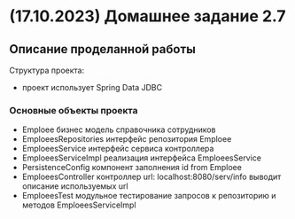 # (17.10.2023) Домашнее задание 2.7

## Описание проделанной работы
Структура проекта:
- проект использует Spring Data JDBC
### Основные объекты проекта
- Emploee бизнес модель справочника сотрудников 
- EmploeesRepositories интерфейс репозитория Emploee
- EmploeesService интерфейс сервиса контроллера
- EmploeesServiceImpl реализация интерфейса EmploeesService
- PersistenceConfig компонент заполнения id from Emploee
- EmploeesController контроллер 
    url: localhost:8080/serv/info выводит описание используемых url
- EmploeesTest модульное тестирование запросов к репозиторию и методов EmploeesServiceImpl





